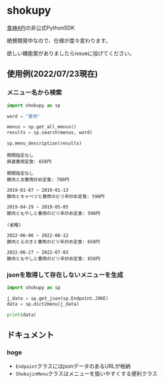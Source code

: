 # shokupy

[食神API](https://github.com/shokujinjp/api)の非公式PythonSDK

絶賛開発中なので、仕様が度々変わります。

欲しい機能案がありましたらissueに投げてください。

## 使用例(2022/07/23現在)

### メニュー名から検索

```python
import shokupy as sp

word = "春雨"

menus = sp.get_all_menus()
results = sp.search(menus, word)

sp.menu_description(results)
```

```text
期間指定なし
麻婆春雨定食: 650円

期間指定なし
豚肉と太春雨炒め定食: 780円

2019-01-07 ~ 2019-01-13
豚肉とキャベツと春雨のピリ辛炒め定食: 590円

2019-04-29 ~ 2019-05-05
豚肉ともやしと春雨のピリ辛炒め定食: 590円

(省略)

2022-06-06 ~ 2022-06-12
豚肉とえのきと春雨のピリ辛炒め定食: 650円

2022-06-27 ~ 2022-07-03
豚肉ともやしと春雨のピリ辛炒め定食: 650円
```
### jsonを取得して存在しないメニューを生成

```python
import shokupy as sp

j_data = sp.get_json(sp.Endpoint.JOKE)
data = sp.dict2menu(j_data)

print(data)
```

## ドキュメント

### hoge
- `Endpoint`クラスにはjsonデータのあるURLが格納
- `ShokujinMenu`クラスはメニューを扱いやすくする便利クラス
